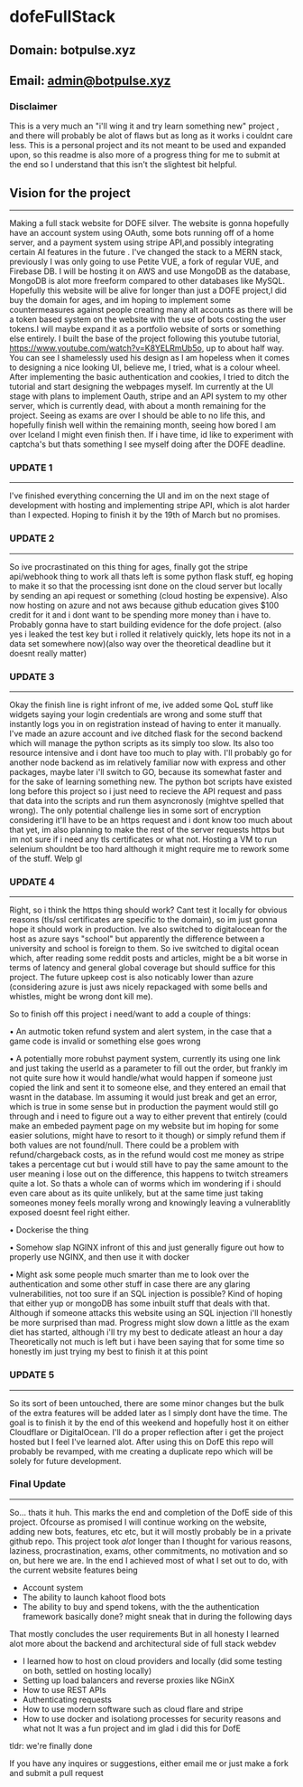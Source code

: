 # dofeFullStack
## Domain: botpulse.xyz

## Email: admin@botpulse.xyz

### Disclaimer

This is a very much an "i'll wing it and try learn something new" project , and there will probably be alot of flaws but as long as it works i couldnt care less. This is a personal project and its not meant to be used and expanded upon, so this readme is also more of a progress thing for me to submit at the end so I understand that this isn't the slightest bit helpful.

## Vision for the project
---

Making a full stack website for DOFE silver. The website is gonna hopefully have an account system using OAuth, some bots running off of a home server, and a payment system using stripe API,and possibly integrating certain AI features in the future . I've changed the stack to a MERN stack, previously I was only going to use Petite VUE, a fork of regular VUE, and Firebase DB. I will be hosting it on AWS and use MongoDB as the database, MongoDB is alot more freeform compared to other databases like MySQL. Hopefully this website will be alive for longer than just a DOFE project,I did buy the domain for ages, and im hoping to implement some countermeasures against people creating many alt accounts as there will be a token based system on the website with the use of bots costing the user tokens.I will maybe expand it as a portfolio website of sorts or something else entirely. I built the base of the project following this youtube tutorial, https://www.youtube.com/watch?v=K8YELRmUb5o, up to about half way. You can see I shamelessly used his design as I am hopeless when it comes to designing a nice looking UI, believe me, I tried, what is a colour wheel. After implementing the basic authentication and cookies, I tried to ditch the tutorial and start designing the webpages myself. Im currently at the UI stage with plans to implement Oauth, stripe and an API system to my other server, which is currently dead, with about a month remaining for the project. Seeing as exams are over I should be able to no life this, and hopefully finish well within the remaining month, seeing how bored I am over Iceland I might even finish then. If i have time, id like to experiment with captcha's but thats something I see myself doing after the DOFE deadline.

### UPDATE 1
---

I've finished everything concerning the UI and im on the next stage of development with hosting and implementing stripe API, which is alot harder than I expected. Hoping to finish it by the 19th of March but no promises.

### UPDATE 2 
---

So ive procrastinated on this thing for ages, finally got the stripe api/webhook thing to work all thats left is some python flask stuff, eg hoping to make it so that the processing isnt done on the cloud server but locally by sending an api request or something (cloud hosting be expensive). Also now hosting on azure and not aws because github education gives $100 credit for it and i dont want to be spending more money than i have to. Probably gonna have to start building evidence for the dofe project. (also yes i leaked the test key but i rolled it relatively quickly, lets hope its not in a data set somewhere now)(also way over the theoretical deadline but it doesnt really matter)

### UPDATE 3
---

Okay the finish line is right infront of me, ive added some QoL stuff like widgets saying your login credentials are wrong and some stuff that instantly logs you in on registration instead of having to enter it manually. I've made an azure account and ive ditched flask for the second backend which will manage the python scripts as its simply too slow. Its also too resource intensive and i dont have too much to play with. I'll probably go for another node backend as im relatively familiar now with express and other packages, maybe later i'll switch to GO, because its somewhat faster and for the sake of learning something new. The python bot scripts have existed long before this project so i just need to recieve the API request and pass that data into the scripts and run them asyncronosly (mightve spelled that wrong). The only potential challenge lies in some sort of encryption considering it'll have to be an https request and i dont know too much about that yet, im also planning to make the rest of the server requests https but im not sure if i need any tls certificates or what not. Hosting a VM to run selenium shouldnt be too hard although it might require me to rework some of the stuff. Welp gl

### UPDATE 4 
---

Right, so i think the https thing should work? Cant test it locally for obvious reasons (tls/ssl certificates are specific to the domain), so im just gonna hope it should work in production. Ive also switched to digitalocean for the host as azure says "school" but apparently the difference between a university and school is foreign to them. So ive switched to digital ocean which, after reading some reddit posts and articles, might be a bit worse in terms of latency and general global coverage but should suffice for this project. The future upkeep cost is also noticably lower than azure (considering azure is just aws nicely repackaged with some bells and whistles, might be wrong dont kill me). 

So to finish off this project i need/want to add a couple of things:

• An autmotic token refund system and alert system, in the case that a game code is invalid or something else goes wrong

• A potentially more robuhst payment system, currently its using one link and just taking the userId as a parameter to fill out the order, but frankly im not quite sure how it would handle/what would happen if someone just copied the link and sent it to someone else, and they entered an email that wasnt in the database. Im assuming it would just break and get an error, which is true in some sense but in production the payment would still go through and i need to figure out a way to either prevent that entirely (could make an embeded payment page on my website but im hoping for some easier solutions, might have to resort to it though) or simply refund them if both values are not found/null. There could be a problem with refund/chargeback costs, as in the refund would cost me money as stripe takes a percentage cut but i would still have to pay the same amount to the user meaning i lose out on the difference, this happens to twitch streamers quite a lot. So thats a whole can of worms which im wondering if i should even care about as its quite unlikely, but at the same time just taking someones money feels morally wrong and knowingly leaving a vulnerablitly exposed doesnt feel right either.

• Dockerise the thing 

• Somehow slap NGINX infront of this and just generally figure out how to properly use NGINX, and then use it with docker

• Might ask some people much smarter than me to look over the authentication and some other stuff in case there are any glaring vulnerabilities, not too sure if an SQL injection is possible? Kind of hoping that either yup or mongoDB has some inbuilt stuff that deals with that. Although if someone attacks this website using an SQL injection i'll honestly be more surprised than mad.
Progress might slow down a little as the exam diet has started, although i'll try my best to dedicate atleast an hour a day
Theoretically not much is left but i have been saying that for some time so honestly im just trying my best to finish it at this point

### UPDATE 5
--- 

So its sort of been untouched, there are some minor changes but the bulk of the extra features will be added later as I simply dont have the time. The goal is to finish it by the end of this weekend and hopefully host it on either Cloudflare or DigitalOcean. I'll do a proper reflection after i get the project hosted but I feel I've learned alot. After using this on DofE this repo will probably be revamped, with me creating a duplicate repo which will be solely for future development.

### Final Update
---
So... thats it huh. This marks the end and completion of the DofE side of this project. Ofcourse as promised I will continue working on the website, adding new bots, features, etc etc, but it will mostly probably be in a private github repo. This project took *alot* longer than I thought for various reasons, laziness, procrastination, exams, other commitments, no motivation and so on, but here we are. In the end I achieved most of what I set out to do, with the current website features being
- Account system
- The ability to launch kahoot flood bots
- The ability to buy and spend tokens, with the the authentication framework basically done? might sneak that in during the following days
  
That mostly concludes the user requirements
But in all honesty I learned alot more about the backend and architectural side of full stack webdev
- I learned how to host on cloud providers and locally (did some testing on both, settled on hosting locally)
- Setting up load balancers and reverse proxies like NGinX
- How to use REST APIs
- Authenticating requests
- How to use modern software such as cloud flare and stripe
- How to use docker and isolationg processes for security reasons and what not
It was a fun project and im glad i did this for DofE

tldr: we're finally done

If you have any inquires or suggestions, either email me or just make a fork and submit a pull request

